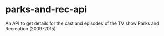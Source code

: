 # parks-and-rec-api
An API to get details for the cast and episodes of the TV show Parks and Recreation (2009-2015)
